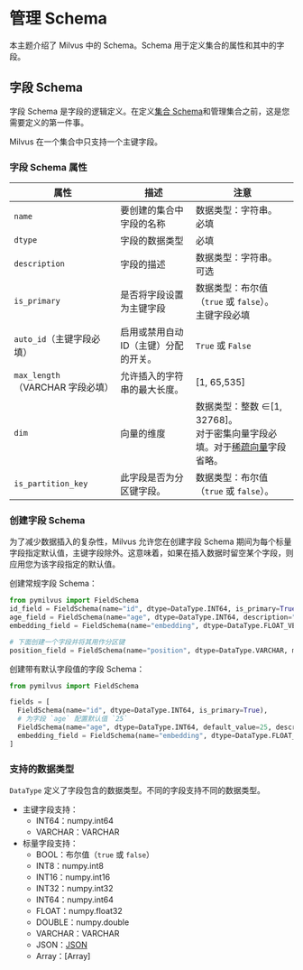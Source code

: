# 管理 Schema

本主题介绍了 Milvus 中的 Schema。Schema 用于定义集合的属性和其中的字段。

## 字段 Schema

字段 Schema 是字段的逻辑定义。在定义[集合 Schema](#集合-schema)和管理集合之前，这是您需要定义的第一件事。

Milvus 在一个集合中只支持一个主键字段。

### 字段 Schema 属性

<table class="properties">
	<thead>
	<tr>
		<th>属性</td>
		<th>描述</th>
		<th>注意</th>
	</tr>
	</thead>
	<tbody>
	<tr>
		<td><code>name</code></td>
		<td>要创建的集合中字段的名称</td>
		<td>数据类型：字符串。<br/>必填</td>
	</tr>
	<tr>
		<td><code>dtype</code></td>
		<td>字段的数据类型</td>
		<td>必填</td>
	</tr>
    <tr>
		<td><code>description</code></td>
		<td>字段的描述</td>
		<td>数据类型：字符串。<br/>可选</td>
	</tr>
    <tr>
		<td><code>is_primary</code></td>
		<td>是否将字段设置为主键字段</td>
		<td>数据类型：布尔值（<code>true</code> 或 <code>false</code>）。<br/>主键字段必填</td>
	</tr>
        <tr>
	        <td><code>auto_id</code>（主键字段必填）</td>
        	<td>启用或禁用自动 ID（主键）分配的开关。</td>
        	<td><code>True</code> 或 <code>False</code></td>
        </tr>
        <tr>
        	<td><code>max_length</code>（VARCHAR 字段必填）</td>
        	<td>允许插入的字符串的最大长度。</td>
        	<td>[1, 65,535]</td>
        </tr>
	<tr>
		<td><code>dim</code></td>
		<td>向量的维度</td>
    		<td>数据类型：整数 ∈[1, 32768]。<br/>对于密集向量字段必填。对于<a href="https://milvus.io/docs/sparse_vector.md">稀疏向量</a>字段省略。</td>
	</tr>
	<tr>
		<td><code>is_partition_key</code></td>
		<td>此字段是否为分区键字段。</td>
		<td>数据类型：布尔值（<code>true</code> 或 <code>false</code>）。</td>
	</tr>
	</tbody>
</table>


### 创建字段 Schema

为了减少数据插入的复杂性，Milvus 允许您在创建字段 Schema 期间为每个标量字段指定默认值，主键字段除外。这意味着，如果在插入数据时留空某个字段，则应用您为该字段指定的默认值。

创建常规字段 Schema：

```python
from pymilvus import FieldSchema
id_field = FieldSchema(name="id", dtype=DataType.INT64, is_primary=True, description="primary id")
age_field = FieldSchema(name="age", dtype=DataType.INT64, description="age")
embedding_field = FieldSchema(name="embedding", dtype=DataType.FLOAT_VECTOR, dim=128, description="vector")

# 下面创建一个字段并将其用作分区键
position_field = FieldSchema(name="position", dtype=DataType.VARCHAR, max_length=256, is_partition_key=True)
```

创建带有默认字段值的字段 Schema：

```python
from pymilvus import FieldSchema

fields = [
  FieldSchema(name="id", dtype=DataType.INT64, is_primary=True),
  # 为字段 `age` 配置默认值 `25`
  FieldSchema(name="age", dtype=DataType.INT64, default_value=25, description="age"),
  embedding_field = FieldSchema(name="embedding", dtype=DataType.FLOAT_VECTOR, dim=128, description="vector")
]
```

### 支持的数据类型

`DataType` 定义了字段包含的数据类型。不同的字段支持不同的数据类型。

- 主键字段支持：
  - INT64：numpy.int64
  - VARCHAR：VARCHAR
- 标量字段支持：
  - BOOL：布尔值（`true` 或 `false`）
  - INT8：numpy.int8
  - INT16：numpy.int16
  - INT32：numpy.int32
  - INT64：numpy.int64
  - FLOAT：numpy.float32
  - DOUBLE：numpy.double
  - VARCHAR：VARCHAR
  - JSON：[JSON](use-json-fields.md)
  - Array：[Array]